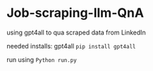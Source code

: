 # Job-scraping-llm-QnA
using gpt4all to qua scraped data from LinkedIn

needed installs: 
gpt4all
`pip install gpt4all`

run using `Python run.py`
